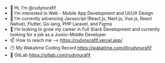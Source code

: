 - 👋 Hi, I’m @rudynurafif
- 👀 I’m interested in Web - Mobile App Development and UI/UX Design
- 🌱 I’m currently advancing Javascript (React.js, Next.js, Vue.js, React Native), Flutter, Go-lang, PHP Laravel, and Figma
- 💞️ I’m looking to grow my career in Full Stack Development and currently looking for a job as a Junior-Middle Developer
- 📫 How to reach me --> https://rudynurafif.vercel.app/
- 🕒 My Wakatime Coding Record https://wakatime.com/@rudynurafif
- 🦊 GitLab https://gitlab.com/rudynurafif
